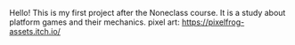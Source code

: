 Hello!
This is my first project after the Noneclass course. It is a study about platform games and their mechanics.
pixel art: https://pixelfrog-assets.itch.io/
